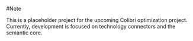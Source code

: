 #Note

This is a placeholder project for the upcoming Colibri optimization project. 
Currently, development is focused on technology connectors and the semantic core.
